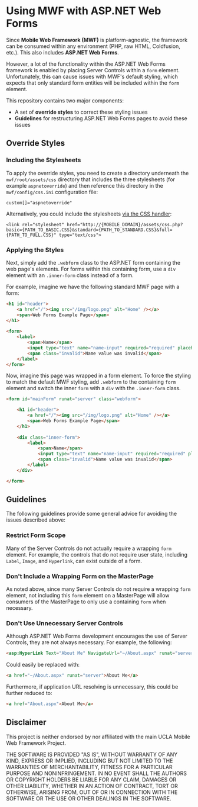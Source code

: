 # Using MWF with ASP.NET Web Forms

Since __Mobile Web Framework (MWF)__ is platform-agnostic, the framework
can be consumed within any environment (PHP, raw HTML, Coldfusion, etc.). This also
includes __ASP.NET Web Forms__. 

However, a lot of the functionality within the ASP.NET Web Forms framework is enabled by placing
Server Controls within a `form` element. Unfortunately, this can cause issues
with MWF's default styling, which expects that only standard form entities will be included within
the `form` element.

This repository contains two major components:

* A set of __override styles__ to correct these styling issues
* __Guidelines__ for restructuring ASP.NET Web Forms pages to avoid these issues

## Override Styles

### Including the Stylesheets

To apply the override styles, you need to create a directory underneath the `mwf/root/assets/css`
directory that includes the three stylesheets (for example `aspnetoverride`) and then reference this
directory in the `mwf/config/css.ini` configuration file:

```
custom[]="aspnetoverride"
```

Alternatively, you could include the stylesheets
[via the CSS handler](https://github.com/ucla/mwf/wiki/API%3A-Script%3A-CSS-Handler):

```
<link rel="stylesheet" href="http://{MOBILE_DOMAIN}/assets/css.php?basic={PATH_TO_BASIC.CSS}&standard={PATH_TO_STANDARD.CSS}&full={PATH_TO_FULL.CSS}" type="text/css">
```

### Applying the Styles

Next, simply add the `.webform` class to the ASP.NET form containing
the web page's elements. For forms within this containing form, use a `div` element with an
`.inner-form` class instead of a form.

For example, imagine we have the following standard MWF page with a form:

```html
<h1 id="header">
	<a href="/"><img src="/img/logo.png" alt="Home" /></a>
	<span>Web Forms Example Page</span>
</h1>
          
<form>
	<label>
		<span>Name</span>
		<input type="text" name="name-input" required="required" placeholder="Input Name" />
		<span class="invalid">Name value was invalid</span>
	</label>
</form>
```

Now, imagine this page was wrapped in a form element. To force the styling to match the default
MWF styling, add `.webform` to the containing `form` element and switch the inner `form` with
a `div` with the `.inner-form` class.

```html
<form id="mainForm" runat="server" class="webform">

	<h1 id="header">
		<a href="/"><img src="/img/logo.png" alt="Home" /></a>
		<span>Web Forms Example Page</span>
	</h1>
          
	<div class="inner-form">
		<label>
			<span>Name</span>
			<input type="text" name="name-input" required="required" placeholder="Input Name" />
			<span class="invalid">Name value was invalid</span>
		</label>
	</div>

</form>
```

## Guidelines

The following guidelines provide some general advice for avoiding the issues described above:

### Restrict Form Scope

Many of the Server Controls do not actually require a wrapping `form` element. For example,
the controls that do not require user state, including `Label`, `Image`,
and `Hyperlink`, can exist outside of a form.

### Don't Include a Wrapping Form on the MasterPage

As noted above, since many Server Controls do not require a wrapping `form` element, not
including this `form` element on a MasterPage will allow consumers of the MasterPage to
only use a containing `form` when necessary.

### Don't Use Unnecessary Server Controls

Although ASP.NET Web Forms development encourages the use of Server Controls, they are not
always necessary. For example, the following:

```html
<asp:HyperLink Text="About Me" NavigateUrl="~/About.aspx" runat="server"></asp:HyperLink>
```

Could easily be replaced with:

```html
<a href="~/About.aspx" runat="server">About Me</a>
```

Furthermore, if application URL resolving is unnecessary, this could be further reduced to:

```html
<a href="About.aspx">About Me</a>
```

## Disclaimer

This project is neither endorsed by nor affiliated with the main UCLA Mobile Web Framework Project.

THE SOFTWARE IS PROVIDED "AS IS", WITHOUT WARRANTY OF ANY KIND, EXPRESS OR IMPLIED, INCLUDING BUT NOT LIMITED TO THE
WARRANTIES OF MERCHANTABILITY, FITNESS FOR A PARTICULAR PURPOSE AND NONINFRINGEMENT. IN NO EVENT SHALL THE AUTHORS
OR COPYRIGHT HOLDERS BE LIABLE FOR ANY CLAIM, DAMAGES OR OTHER LIABILITY, WHETHER IN AN ACTION OF CONTRACT, TORT OR
OTHERWISE, ARISING FROM, OUT OF OR IN CONNECTION WITH THE SOFTWARE OR THE USE OR OTHER DEALINGS IN THE SOFTWARE.